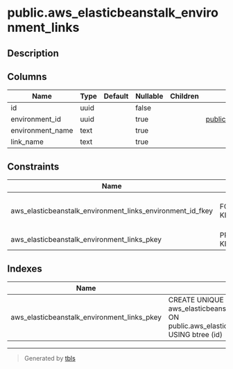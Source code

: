 # public.aws_elasticbeanstalk_environment_links

## Description

## Columns

| Name | Type | Default | Nullable | Children | Parents | Comment |
| ---- | ---- | ------- | -------- | -------- | ------- | ------- |
| id | uuid |  | false |  |  |  |
| environment_id | uuid |  | true |  | [public.aws_elasticbeanstalk_environments](public.aws_elasticbeanstalk_environments.md) |  |
| environment_name | text |  | true |  |  |  |
| link_name | text |  | true |  |  |  |

## Constraints

| Name | Type | Definition |
| ---- | ---- | ---------- |
| aws_elasticbeanstalk_environment_links_environment_id_fkey | FOREIGN KEY | FOREIGN KEY (environment_id) REFERENCES aws_elasticbeanstalk_environments(id) ON DELETE CASCADE |
| aws_elasticbeanstalk_environment_links_pkey | PRIMARY KEY | PRIMARY KEY (id) |

## Indexes

| Name | Definition |
| ---- | ---------- |
| aws_elasticbeanstalk_environment_links_pkey | CREATE UNIQUE INDEX aws_elasticbeanstalk_environment_links_pkey ON public.aws_elasticbeanstalk_environment_links USING btree (id) |

---

> Generated by [tbls](https://github.com/k1LoW/tbls)
